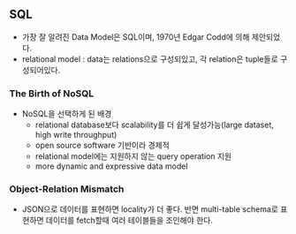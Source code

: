 ## SQL

- 가장 잘 알려진 Data Model은 SQL이며, 1970년 Edgar Codd에 의해 제안되었다. 
- relational model : data는 relations으로 구성되있고, 각 relation은 tuple들로 구성되어있다.



### The Birth of NoSQL

- NoSQL을 선택하게 된 배경
  - relational database보다 scalability를 더 쉽게 달성가능(large dataset, high write throughput)
  - open source software 기반이라 경제적
  - relational model에는 지원하지 않는 query operation 지원
  - more dynamic and expressive data model



### Object-Relation Mismatch

- JSON으로 데이터를 표현하면 locality가 더 좋다. 반면 multi-table schema로 표현하면 데이터를 fetch할때 여러 테이블들을 조인해야 한다.